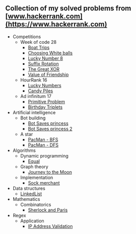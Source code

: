 ## Collection of my solved problems from [www.hackerrank.com](https://www.hackerrank.com)

* Competitions
	* Week of code 28
		* [Boat Trips](https://www.hackerrank.com/contests/w28/challenges/boat-trip)
		* [Choosing White balls](https://www.hackerrank.com/contests/w28/challenges/choosing-white-balls)
		* [Lucky Number 8](https://www.hackerrank.com/contests/w28/challenges/lucky-number-eight)
		* [Suffix Rotation](https://www.hackerrank.com/contests/w28/challenges/suffix-rotation)
		* [The Great XOR](https://www.hackerrank.com/contests/w28/challenges/the-great-xor)
		* [Value of Friendship](https://www.hackerrank.com/contests/w28/challenges/value-of-friendship)
	* HourRank 16
		* [Lucky Numbers](https://www.hackerrank.com/contests/hourrank-16/challenges/leonardo-and-lucky-numbers)
		* [Candy Piles](https://www.hackerrank.com/contests/hourrank-16/challenges/pile-of-candies)
	* Ad infinitum 17
		* [Primitive Problem](https://www.hackerrank.com/contests/infinitum17/challenges/primitive-problem)
		* [Birthday Triplets](https://www.hackerrank.com/contests/infinitum17/challenges/the-triplets)
* Artificial intelligence
	* Bot building
		*  [Bot Saves princess](https://github.com/arcaste/hackerrank-problems/tree/master/src/ai/botbuilding/botsaveprincess)
		*  [Bot Saves princess 2](https://github.com/arcaste/hackerrank-problems/tree/master/src/ai/botbuilding/botsaveprincess2)
	* A star
		* [PacMan - BFS](https://www.hackerrank.com/challenges/pacman-bfs)
		* [PacMan - DFS](https://www.hackerrank.com/challenges/pacman-dfs)
* Algorithms
	* Dynamic programming
		* [Equal](https://www.hackerrank.com/challenges/equal)
	* Graph theory
		* [Journey to the Moon](https://www.hackerrank.com/challenges/journey-to-the-moon)
	* Implementation
		* [Sock merchant](https://www.hackerrank.com/challenges/sock-merchant)
* Data structures
	* [LinkedList](https://www.hackerrank.com/domains/data-structures/linked-lists)
* Mathematics
	* Combinatorics
		* [Sherlock and Paris](https://www.hackerrank.com/challenges/sherlock-and-pairs)
* Regex
	* Application
		* [IP Address Validation](https://www.hackerrank.com/challenges/ip-address-validation)